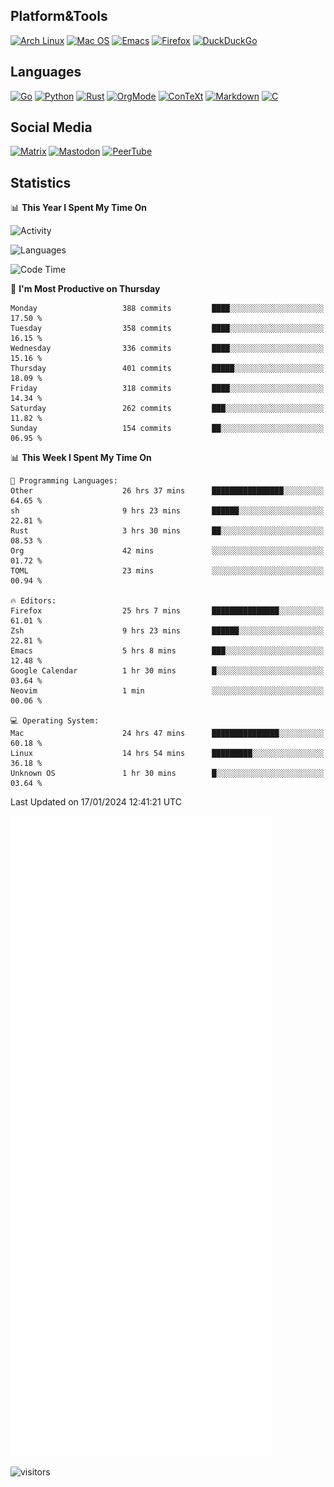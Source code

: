 ## Platform&Tools

[![Arch Linux](https://img.shields.io/badge/ArchLinux-1793D1?logo=arch-linux&logoColor=fff&style=flat-square)](https://archlinux.org/)
[![Mac OS](https://img.shields.io/badge/MacOS-000000?style=flat-square&logo=macos&logoColor=F0F0F0)](https://www.apple.com/macos/)
[![Emacs](https://img.shields.io/badge/Emacs-%237F5AB6.svg?&style=flat-square&logo=gnu-emacs&logoColor=white)](https://www.gnu.org/software/emacs/)
[![Firefox](https://img.shields.io/badge/Firefox-FF7139?style=flat-square&logo=Firefox-Browser&logoColor=white)](https://firefox.com/)
[![DuckDuckGo](https://img.shields.io/badge/DuckDuckGo-DE5833?style=flat-square&logo=DuckDuckGo&logoColor=white)](https://duckduckgo.com/)

## Languages

[![Go](https://img.shields.io/badge/Golang-%2300ADD8.svg?style=flat-square&logo=go&logoColor=white)](https://golang.org/)
[![Python](https://img.shields.io/badge/Python-3670A0?style=flat-square&logo=python&logoColor=ffdd54)](https://www.python.org/)
[![Rust](https://img.shields.io/badge/Rust-%23000000.svg?style=flat-square&logo=rust&logoColor=white)](https://www.rust-lang.org/)
[![OrgMode](https://img.shields.io/badge/OrgMode-%23000000.svg?style=flat-square&logo=org&logoColor=white)](https://orgmode.org/)
[![ConTeXt](https://img.shields.io/badge/ConTeXt-%23008080.svg?style=flat-square&logo=latex&logoColor=white)](https://contextgarden.net/)
[![Markdown](https://img.shields.io/badge/MarkDown-%23000000.svg?style=flat-square&logo=markdown&logoColor=white)](https://daringfireball.net/projects/markdown/)
[![C](https://img.shields.io/badge/C-%2300599C.svg?style=flat-square&logo=c&logoColor=white)](https://www.iso.org/standard/74528.html)

## Social Media
<!--[![Telegram](https://img.shields.io/badge/SteamedFish-2CA5E0?style=social&logo=telegram&logoColor=white)](https://t.me/SteamedFish)-->

[![Matrix](https://img.shields.io/badge/SteamedFish-2CA5E0?style=social&logo=matrix&logoColor=black)](https://matrix.to/#/@i:steamedfish.org)
[![Mastodon](https://img.shields.io/mastodon/follow/109596467238113271?domain=https%3A%2F%2Fmastodon.steamedfish.org%2F&style=social)](https://steamedfish.org/@SteamedFish)
[![PeerTube](https://img.shields.io/badge/PeerTube-23000000.svg?logo=peertube&style=social)](https://peertube.steamedfish.org/)

## Statistics


📊 **This Year I Spent My Time On** 

![Activity](https://wakatime.com/share/@SteamedFish/7529f30a-f1b7-40a4-8d09-e6d855cb7a13.png)

![Languages](https://wakatime.com/share/@SteamedFish/1c5e5366-0e9e-40d8-ac85-d630f61b69c6.svg)

<!--START_SECTION:waka-->
![Code Time](http://img.shields.io/badge/Code%20Time-3%2C472%20hrs%203%20mins-blue)

📅 **I'm Most Productive on Thursday** 

```text
Monday                   388 commits         ████░░░░░░░░░░░░░░░░░░░░░   17.50 % 
Tuesday                  358 commits         ████░░░░░░░░░░░░░░░░░░░░░   16.15 % 
Wednesday                336 commits         ████░░░░░░░░░░░░░░░░░░░░░   15.16 % 
Thursday                 401 commits         █████░░░░░░░░░░░░░░░░░░░░   18.09 % 
Friday                   318 commits         ████░░░░░░░░░░░░░░░░░░░░░   14.34 % 
Saturday                 262 commits         ███░░░░░░░░░░░░░░░░░░░░░░   11.82 % 
Sunday                   154 commits         ██░░░░░░░░░░░░░░░░░░░░░░░   06.95 % 
```


📊 **This Week I Spent My Time On** 

```text
💬 Programming Languages: 
Other                    26 hrs 37 mins      ████████████████░░░░░░░░░   64.65 % 
sh                       9 hrs 23 mins       ██████░░░░░░░░░░░░░░░░░░░   22.81 % 
Rust                     3 hrs 30 mins       ██░░░░░░░░░░░░░░░░░░░░░░░   08.53 % 
Org                      42 mins             ░░░░░░░░░░░░░░░░░░░░░░░░░   01.72 % 
TOML                     23 mins             ░░░░░░░░░░░░░░░░░░░░░░░░░   00.94 % 

🔥 Editors: 
Firefox                  25 hrs 7 mins       ███████████████░░░░░░░░░░   61.01 % 
Zsh                      9 hrs 23 mins       ██████░░░░░░░░░░░░░░░░░░░   22.81 % 
Emacs                    5 hrs 8 mins        ███░░░░░░░░░░░░░░░░░░░░░░   12.48 % 
Google Calendar          1 hr 30 mins        █░░░░░░░░░░░░░░░░░░░░░░░░   03.64 % 
Neovim                   1 min               ░░░░░░░░░░░░░░░░░░░░░░░░░   00.06 % 

💻 Operating System: 
Mac                      24 hrs 47 mins      ███████████████░░░░░░░░░░   60.18 % 
Linux                    14 hrs 54 mins      █████████░░░░░░░░░░░░░░░░   36.18 % 
Unknown OS               1 hr 30 mins        █░░░░░░░░░░░░░░░░░░░░░░░░   03.64 % 
```


 Last Updated on 17/01/2024 12:41:21 UTC
<!--END_SECTION:waka-->


![Metrics](https://github.com/SteamedFish/SteamedFish/blob/master/github-metrics.svg)


![visitors](https://visitor-badge.laobi.icu/badge?page_id=SteamedFish.SteamedFish)
